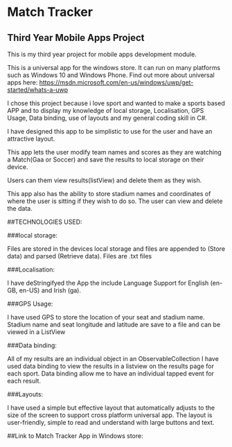 # Match Tracker
## Third Year Mobile Apps Project

This is my third year project for mobile apps development module. 

This is a universal app for the windows store. It can run on many platforms such as Windows 10 and Windows Phone.
Find out more about universal apps here:
https://msdn.microsoft.com/en-us/windows/uwp/get-started/whats-a-uwp

I chose this project because i love sport and wanted to make a sports based APP and to display my knowledge of local storage, Localisation, GPS Usage, Data binding, use of layouts and my general coding skill in C#.

I have designed this app to be simplistic to use for the user and have an attractive layout.

This app lets the user modify team names and scores as they are watching a Match(Gaa or Soccer) and save the results to local storage on their device.

Users can them view results(listView) and delete them as they wish.

This app also has the ability to store stadium names and coordinates of where the user is sitting if they wish to do so.
The user can view and delete the data.

##TECHNOLOGIES USED:

###local storage:

Files are stored in the devices local storage and files are appended to (Store data) and parsed (Retrieve data). 
Files are .txt files

###Localisation:

I have deStringifyed the App the include Language Support for English (en-GB, en-US) and Irish (ga).

###GPS Usage:

I have used GPS to store the location of your seat and stadium name.
Stadium name and seat longitude and latitude are save to a file and can be viewed in a ListView

###Data binding:
 
All of my results are an individual object in an ObservableCollection
I have used data binding to view the results in a listview on the results page for each sport.
Data binding allow me to have an individual tapped event for each result.

###Layouts:

I have used a simple but effective layout that automatically adjusts to the size of the screen to support cross platform universal app.
The layout is user-friendly, simple to read and understand with large buttons and text.


##Link to Match Tracker App in Windows store:
